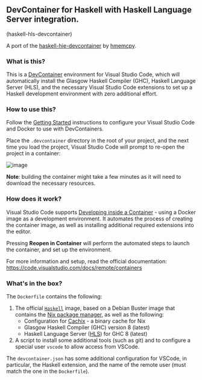 ## DevContainer for Haskell with Haskell Language Server integration.
(haskell-hls-devcontainer)

A port of the [haskell-hie-devcontainer](https://github.com/hmemcpy/haskell-hie-devcontainer) by [hmemcpy](https://github.com/hmemcpy).

### What is this?

This is a [DevContainer](https://code.visualstudio.com/docs/remote/containers) environment for Visual Studio Code, which will automatically install the Glasgow Haskell Compiler (GHC), Haskell Language Server (HLS), and the necessary Visual Studio Code extensions to set up a Haskell development environment with zero additional effort.

### How to use this?

Follow the [Getting Started](https://code.visualstudio.com/docs/remote/containers#_getting-started) instructions to configure your Visual Studio Code and Docker to use with DevContainers.

Place the `.devcontainer` directory in the root of your project, and the next time you load the project, Visual Studio Code will prompt to re-open the project in a container:

![image](https://user-images.githubusercontent.com/601206/73298150-7bfac580-4215-11ea-81d3-a8fabab98e30.png)

**Note**: building the container might take a few minutes as it will need to download the necessary resources.

### How does it work?

Visual Studio Code supports [Developing inside a Container](https://code.visualstudio.com/docs/remote/containers) - using a Docker image as a development environment. It automates the process of creating the container image, as well as installing additional required extensions into the editor.

Pressing **Reopen in Container** will perform the automated steps to launch the container, and set up the environment.

For more information and setup, read the official documentation: https://code.visualstudio.com/docs/remote/containers

### What's in the box?

The `Dockerfile` contains the following:

1. The official [`Haskell`](https://hub.docker.com/_/haskell) image, based on a Debian Buster image that contains the [Nix package manager](https://nixos.org/nix/), as well as the following:
   * Configuration for [Cachix](https://cachix.org/) - a binary cache for Nix
   * Glasgow Haskell Compiler (GHC) version 8 (latest)
   * Haskell Language Server ([HLS](https://github.com/haskell/haskell-language-server)) for GHC 8 (latest)
2. A script to install some additional tools (such as git) and to configure a special user `vscode` to allow access from VSCode.

The `devcontainer.json` has some additional configuration for VSCode, in particular, the Haskell extension, and the name of the remote user (must match the one in the `Dockerfile`).
